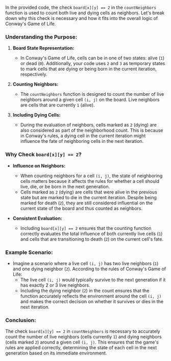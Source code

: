 In the provided code, the check `board[x][y] == 2` in the `countNeighbors` function is used to count both live and dying cells as neighbors. Let's break down why this check is necessary and how it fits into the overall logic of Conway's Game of Life.

### Understanding the Purpose:

1. **Board State Representation:**
   - In Conway's Game of Life, cells can be in one of two states: alive (`1`) or dead (`0`). Additionally, your code uses `2` and `3` as temporary states to mark cells that are dying or being born in the current iteration, respectively.

2. **Counting Neighbors:**
   - The `countNeighbors` function is designed to count the number of live neighbors around a given cell `(i, j)` on the board. Live neighbors are cells that are currently `1` (alive).

3. **Including Dying Cells:**
   - During the evaluation of neighbors, cells marked as `2` (dying) are also considered as part of the neighborhood count. This is because in Conway's rules, a dying cell in the current iteration might influence the fate of neighboring cells in the next iteration.

### Why Check `board[x][y] == 2`?

- **Influence on Neighbors:**
  - When counting neighbors for a cell `(i, j)`, the state of neighboring cells matters because it affects the rules for whether a cell should live, die, or be born in the next generation.
  - Cells marked as `2` (dying) are cells that were alive in the previous state but are marked to die in the current iteration. Despite being marked for death (`2`), they are still considered influential on the current state of the board and thus counted as neighbors.

- **Consistent Evaluation:**
  - Including `board[x][y] == 2` ensures that the counting function correctly evaluates the total influence of both currently live cells (`1`) and cells that are transitioning to death (`2`) on the current cell's fate.

### Example Scenario:

- Imagine a scenario where a live cell `(i, j)` has two live neighbors (`1`) and one dying neighbor (`2`). According to the rules of Conway's Game of Life:
  - The live cell `(i, j)` would typically survive to the next generation if it has exactly 2 or 3 live neighbors.
  - Including the dying neighbor (`2`) in the count ensures that the function accurately reflects the environment around the cell `(i, j)` and makes the correct decision on whether it survives or dies in the next iteration.

### Conclusion:

The check `board[x][y] == 2` in `countNeighbors` is necessary to accurately count the number of live neighbors (cells currently `1`) and dying neighbors (cells marked `2`) around a given cell `(i, j)`. This ensures that the game's rules are applied correctly, determining the state of each cell in the next generation based on its immediate environment.
